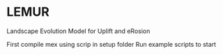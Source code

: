 # LEMUR
Landscape Evolution Model for Uplift and eRosion


First compile mex using scrip in setup folder
Run example scripts to start 

